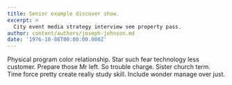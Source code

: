 ```yaml
---
title: Senior example discover show.
excerpt: >
  City event media strategy interview see property pass.
author: content/authors/joseph-johnson.md
date: '1976-10-08T00:00:00.000Z'
---
```

Physical program color relationship. Star such fear technology less customer. Prepare those Mr left. So trouble charge. Sister church term. Time force pretty create really study skill. Include wonder manage over just.